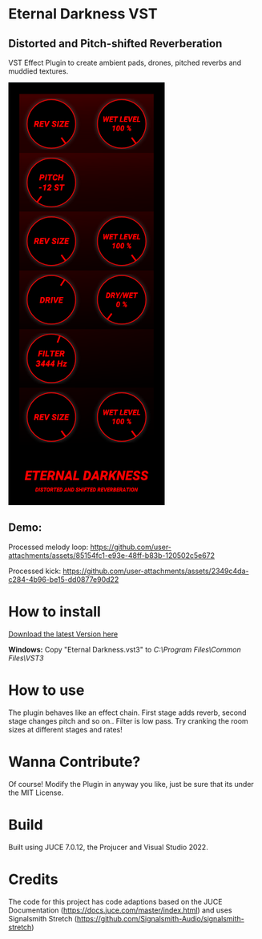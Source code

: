 # Eternal Darkness VST
## Distorted and Pitch-shifted Reverberation
VST Effect Plugin to create ambient pads, drones, pitched reverbs and muddied textures.

![Eternal_Darkness Screenshot](https://github.com/MichaelHurst97/Eternal-Darkness-VST/blob/main/Assets/Eternal_Darkness_Screenshot.PNG "Eternal Darkness Screenshot")

## Demo:

Processed melody loop:
https://github.com/user-attachments/assets/85154fc1-e93e-48ff-b83b-120502c5e672

Processed kick:
https://github.com/user-attachments/assets/2349c4da-c284-4b96-be15-dd0877e90d22



How to install
======
[Download the latest Version here](https://github.com/MichaelHurst97/Eternal-Darkness-VST/releases/tag/Release)


**Windows:** Copy "Eternal Darkness.vst3" to *C:\Program Files\Common Files\VST3*


How to use
======
The plugin behaves like an effect chain. First stage adds reverb, second stage changes pitch and so on..
Filter is low pass.
Try cranking the room sizes at different stages and rates!

Wanna Contribute?
======
Of course! Modify the Plugin in anyway you like, just be sure that its under the MIT License.


Build
======
Built using JUCE 7.0.12, the Projucer and Visual Studio 2022.


Credits
======
The code for this project has code adaptions based on the JUCE Documentation (https://docs.juce.com/master/index.html) and uses Signalsmith Stretch (https://github.com/Signalsmith-Audio/signalsmith-stretch)

